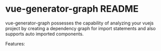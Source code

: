 # vue-generator-graph README

vue-generator-graph possesses the capability of analyzing your vuejs project by creating a dependency graph for import statements and also supports auto imported components.

Features: 

